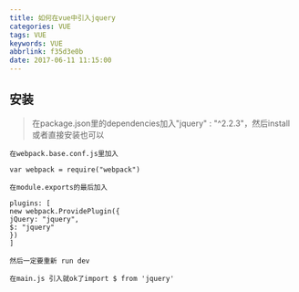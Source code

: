 ```yaml
---
title: 如何在vue中引入jquery
categories: VUE
tags: VUE
keywords: VUE
abbrlink: f35d3e0b
date: 2017-06-11 11:15:00
---
```


## 安装

> 在package.json里的dependencies加入"jquery" : "^2.2.3"，然后install 或者直接安装也可以

```
在webpack.base.conf.js里加入

var webpack = require("webpack")

在module.exports的最后加入

plugins: [
new webpack.ProvidePlugin({
jQuery: "jquery",
$: "jquery"
})
]

然后一定要重新 run dev

在main.js 引入就ok了import $ from 'jquery'

```